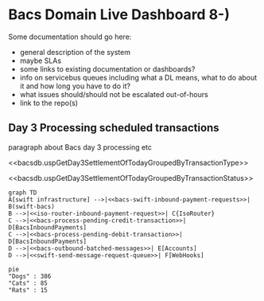 
# Bacs Domain Live Dashboard 8-)

Some documentation should go here: 
* general description of the system
* maybe SLAs
* some links to existing documentation or dashboards?
* info on servicebus queues including what a DL means, what to do about it and how long you have to do it?
* what issues should/should not be escalated out-of-hours
* link to the repo(s)

## Day 3 Processing scheduled transactions

paragraph about Bacs day 3 processing etc

<<bacsdb.uspGetDay3SettlementOfTodayGroupedByTransactionType>>

<<bacsdb.uspGetDay3SettlementOfTodayGroupedByTransactionStatus>>



```mermaid
graph TD
A[swift infrastructure] -->|<<bacs-swift-inbound-payment-requests>>| B(swift-bacs)
B -->|<<iso-router-inbound-payment-request>>| C{IsoRouter}
C -->|<<bacs-process-pending-credit-transaction>>| D[BacsInboundPayments]
C -->|<<bacs-process-pending-debit-transaction>>| D[BacsInboundPayments]
D -->|<<bacs-outbound-batched-messages>>| E[Accounts]
D -->|<<swift-send-message-request-queue>>| F[WebHooks]
```

```mermaid
pie
"Dogs" : 386
"Cats" : 85
"Rats" : 15
```

